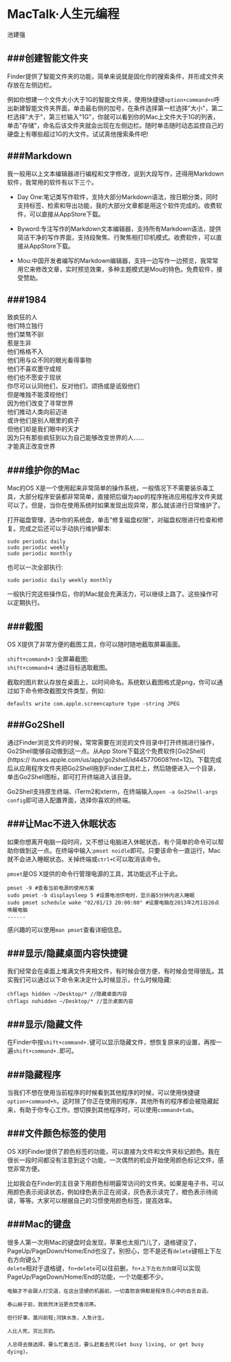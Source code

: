 

MacTalk·人生元编程
===
池建强

###创建智能文件夹
---

Finder提供了智能文件夹的功能，简单来说就是固化你的搜索条件，并形成文件夹存放在左侧边栏。

例如你想建一个文件大小大于1G的智能文件夹，使用快捷键`option+command+n`呼出新建智能文件夹界面，单击最右侧的加号，在条件选择第一栏选择"大小"，第二栏选择"大于"，第三栏输入"1G"，你就可以看到你的Mac上文件大于1G的列表，单击"存储"，命名后该文件夹就会出现在左侧边栏。随时单击随时动态监控自己的硬盘上有哪些超过1G的大文件。试试真他搜索条件吧! 

###Markdown 
---

我一般用以上文本编辑器进行编程和文字修改，说到大段写作，还得用Markdown软件，我常用的软件有以下三个。

* Day One:笔记类写作软件，支持大部分Markdown语法，按日期分类，同时支持标签、检索和导出功能，我的大部分文章都是用这个软件完成的。收费软件，可以直接从AppStore下载。 

* Byword:专注写作的Markdown文本编辑器，支持所有Markdown语法，提供简洁干净的写作界面，支持段聚焦、行聚焦相打印机模式。收费软件，可以直接从AppStore下载。 

* Mou:中国开发者编写的Markdown编辑器，支持一边写作一边预览，我常常用它来修改文章，实时预览效果，多种主题模式是Mou的特色。免费软件，接受赞助。

###1984
---

致疯狂的人  
他们特立独行  
他们桀骜不驯  
惹是生非  
他们格格不入  
他们用与众不同的眼光看得事物  
他们不喜欢墨守成规  
他们也不愿安于现状  
你尽可以认同他们，反对他们，颂扬或是诋毁他们  
但是唯独不能漠视他们  
因为他们改变了寻常世界  
他们推动人类向前迈进  
或许他们是别人眼里的疯子  
但他们却是我们眼中的天才  
因为只有那些疯狂到以为自己能够改变世界的人......  
才能真正改变世界

###维护你的Mac
---

Mac的OS X是一个使用起来非常简单的操作系统，一般情况下不需要装杀毒工具，大部分程序安装都非常简单，直接把后缀为app的程序拖进应用程序文件夹就可以了。但是，当你在使用系统时如果发现出现异常，那么就该进行日常维护了。

打开磁盘管理，选中你的系统盘，单击"修复磁盘权限"，对磁盘权限进行检查和修复。完成之后还可以手动执行维护脚本:

	sudo periodic daily 
	sudo periodic weekly
	sudo periodic monthly 

也可以一次全部执行:

	sudo periodic daily weekly monthly 

一般执行完这些操作后，你的Mac就会充满活力，可以继续上路了。这些操作可以定期执行。

###截图
---
OS X提供了非常方便的截图工具，你可以随时随地截取屏幕画面。

`shift+command+3` :全屏幕截图;  
`shift+command+4` :通过目标选取截图。

截取的图片默认存放在桌面上，以时间命名。系统默认截图格式是png，你可以通过如下命令修改截图文件类型，例如:

	defaults write com.apple.screencapture type -string JPEG

###Go2Shell
---
通过Finder浏览文件的时候，常常需要在浏览的文件目录中打开终揣进行操作，Go2Shell能够自动做到这一点。从App Store下载这个免费软件[Go2Shell](https:// itunes.apple.com/us/app/go2shell/id445770608?mt=12)。下载完成后从应用程序文件夹把Go2Shell拖到Finder工具栏上，然后随便进入一个目录，单击Go2Shell图标，即可打开终端进入该目录。

Go2Shell支持原生终端、iTerm2和xterm，在终端输入`open -a Go2Shell-args config`即可进入配置界面，选择你喜欢的终端。

###让Mac不进入休眠状态
---
如果你想离开电脑一段时间，又不想让电脑进入休眠状态，有个简单的命令可以帮助你做到这一点。在终端中输入:`pmset noidle`即可。只要该命令一直运行，Mac就不会进入睡眠状态。关掉终端或`ctrl+C`可以取消该命令。

`pmset`是OS X提供的命令行管理电源的工具，其功能远不止于此。

	pmset -9 #查看当前电源的使用方案
	sudo pmset -b displaysleep 5 #设置电池供电时，显示器5分钟内进入睡眠
	sudo pmset schedule wake "02/01/13 20:00:00" #设置电脑在2013年2月1日20点唤醒电脑
	......

感兴趣的可以使用`man pmset`查看详细信息。

###显示/隐藏桌面内容快捷键
---
我们经常会在桌面上堆满文件夹相文件，有时候会很方便，有时候会觉得很乱。其实我们可以通过以下命令来决定什么时候显示，什么时候隐藏:

	chflags hidden ~/Desktop/* //隐藏桌面内容
	chflags nohidden ~/Desktop/* //显示桌面内容

###显示/隐藏文件
---
在Finder中按`shift+command+.`键可以显示隐藏文件，想恢复原来的设置，再按一遍`shift+command+.`即可。

###隐藏程序
---
当我们不想在使用当前程序的时候看到其他程序的时候，可以使用快捷键`option+command+h`，这时除了你正在使用的程序，其他所有的程序都会被隐藏起来，有助于你专心工作。想切换到其他程序时，可以使用`command+tab`。 

###文件颜色标签的使用
---
OS X的Finder提供了颜色标签的功能，可以直接为文件和文件夹标记颜色。我在很长一段时间都没有注意到这个功能，一次偶然的机会开始使用颜色标记文件，感觉非常方便。

比如我会在Finder的主目录下用颜色标明最常访问的文件夹。如果是电子书，可以用颜色表示阅读状态，例如绿色表示正在阅读，灰色表示读完了，橙色表示待阅读，等等。大家可以根据自己的习惯使用颜色标签，提高效率。

###Mac的键盘 
---
很多人第一次用Mac的键盘时会发现，苹果也太抠门儿了，退格键没了，PageUp/PageDown/Home/End也没了。别担心，您不是还有`delete`键相上下左右方向键么?  
`delete`相对于退格键，`fn+delete`可以往前删，`fn+上下左右方向键`可以实现PageUp/PageDown/Home/End的功能，一个功能都不少。

```
电脑才不会跟人打交道，在这台坚硬的机器前，一切喜怒哀惧都是程序员心中的自言自语。
```
```
泰山崩于前，我依然沐浴更衣焚香沏茶。
```
```
但行好事，莫问前程;河狭水急，人急计生。
```
```
人比人死，货比货扔。
```
```
人总得去做选择，要么忙着去活，要么赶着去死(Get busy living, or get busy dying)。
```